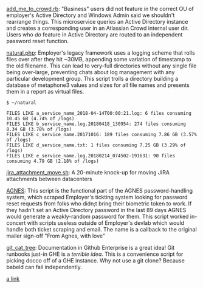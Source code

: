 [add_me_to_crowd.rb](https://github.com/lbonanomi/scripts/blob/master/add_me_to_crowd.rb): "Business" users did not feature in the correct OU of employer's Active Directory and Windows Admin said we shouldn't rearrange things. This microservice queries an Active Directory instance and creates a corresponding user in an Atlassian Crowd internal user dir. Users who *do* feature in Active Directory are routed to an independent password reset function. 


[natural.php](https://github.com/lbonanomi/scripts/blob/master/natural.php): Employer's legacy framework uses a logging scheme that rolls files over after they hit ~30MB, appending some variation of timestamp to the old filename. This can lead to very-full directories without any single file being over-large, preventing chats about log management with any particular development group. This script trolls a directory building a database of metaphone3 values and sizes for all file names and presents them in a report as virtual files.

```
$ ~/natural

FILES LIKE a_service_name_2018-04-14T00:00:21.log: 6 files consuming 10.45 GB (4.74% of /logs)
FILES LIKE b_service_name.log.20180418_130954: 274 files consuming 8.34 GB (3.78% of /logs)
FILES LIKE c_service_name.20171016: 189 files consuming 7.86 GB (3.57% of /logs)
FILES LIKE d_service_name.txt: 1 files consuming 7.25 GB (3.29% of /logs)
FILES LIKE e_service_name.log.20180214_074502-191631: 90 files consuming 4.79 GB (2.18% of /logs)
```


[jira_attachment_move.sh](https://github.com/lbonanomi/scripts/blob/master/jira_attachment_move.sh): A 20-minute knock-up for moving JIRA attachments between datacenters


[AGNES](https://github.com/lbonanomi/scripts/blob/master/AGNES.rb): This script is the functional part of the AGNES password-handling system, which scraped Employer's tickting system looking for password reset requests from folks who didn;t bring their biometric token to work. If they hadn't set an Active Directory password in the last 89 days AGNES would generate a weakly-random password for them. This script worked in-concert with scripts useless outside of Employer's devlab which would handle both ticket scraping and email. The name is a callback to the original mailer sign-off "From Agnes, with love"


[git_cat_tree](https://github.com/lbonanomi/scripts/blob/master/git_cat_tree.rb): Documentation in Github Enterprise is a great idea! Git runbooks just-in GHE is a *terrible idea*. This is a convenience script for picking docco off of a GHE instance. Why not use a git clone? Because babeld can fail independently.



[a link](https://github.com/user/repo/blob/branch/other_file.md)
